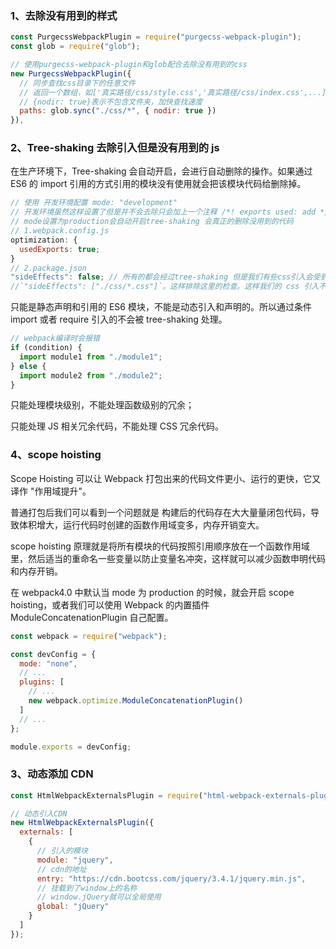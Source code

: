 ### 1、去除没有用到的样式

```js
const PurgecssWebpackPlugin = require("purgecss-webpack-plugin");
const glob = require("glob");

// 使用purgecss-webpack-plugin和glob配合去除没有用到的css
new PurgecssWebpackPlugin({
  // 同步查找css目录下的任意文件
  // 返回一个数组，如['真实路径/css/style.css','真实路径/css/index.css',...]
  // {nodir: true}表示不包含文件夹，加快查找速度
  paths: glob.sync("./css/*", { nodir: true })
}),
```

### 2、Tree-shaking 去除引入但是没有用到的 js

在生产环境下，Tree-shaking 会自动开启，会进行自动删除的操作。如果通过 ES6 的 import 引用的方式引用的模块没有使用就会把该模块代码给删除掉。

```js
// 使用 开发环境配置 mode: "development"
// 开发环境虽然这样设置了但是并不会去除只会加上一个注释 /*! exports used: add */
// mode设置为production会自动开启tree-shaking 会真正的删除没用到的代码
// 1.webpack.config.js
optimization: {
  usedExports: true;
}
// 2.package.json
"sideEffects": false; // 所有的都会经过tree-shaking 但是我们有些css引入会受到影响 设置数组排除就行。
//`"sideEffects": ["./css/*.css"]`。这样排除这里的检查。这样我们的 css 引入不受影响。
```

只能是静态声明和引用的 ES6 模块，不能是动态引入和声明的。所以通过条件 import 或者 require 引入的不会被 tree-shaking 处理。

```js
// webpack编译时会报错
if (condition) {
  import module1 from "./module1";
} else {
  import module2 from "./module2";
}
```

只能处理模块级别，不能处理函数级别的冗余；

只能处理 JS 相关冗余代码，不能处理 CSS 冗余代码。

### 4、scope hoisting

Scope Hoisting 可以让 Webpack 打包出来的代码文件更小、运行的更快，它又译作 "作用域提升"。

普通打包后我们可以看到一个问题就是 构建后的代码存在⼤大量量闭包代码，导致体积增大，运行代码时创建的函数作用域变多，内存开销变⼤。

scope hoisting 原理就是将所有模块的代码按照引用顺序放在一个函数作用域⾥，然后适当的重命名一些变量以防⽌变量名冲突，这样就可以减少函数申明代码和内存开销。

在 webpack4.0 中默认当 mode 为 production 的时候，就会开启 scope hoisting，或者我们可以使用 Webpack 的内置插件 ModuleConcatenationPlugin 自己配置。

```js
const webpack = require("webpack");

const devConfig = {
  mode: "none",
  // ...
  plugins: [
    // ...
    new webpack.optimize.ModuleConcatenationPlugin()
  ]
  // ...
};

module.exports = devConfig;
```

### 3、动态添加 CDN

```js
const HtmlWebpackExternalsPlugin = require("html-webpack-externals-plugin");

// 动态引入CDN
new HtmlWebpackExternalsPlugin({
  externals: [
    {
      // 引入的模块
      module: "jquery",
      // cdn的地址
      entry: "https://cdn.bootcss.com/jquery/3.4.1/jquery.min.js",
      // 挂载到了window上的名称
      // window.jQuery就可以全局使用
      global: "jQuery"
    }
  ]
});
```
